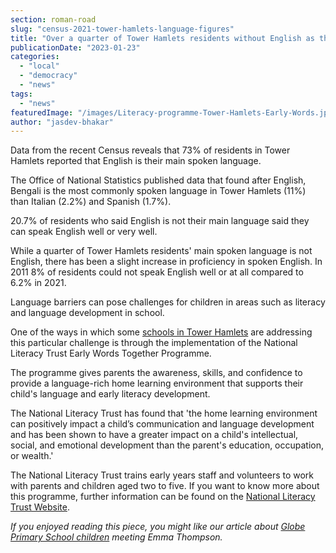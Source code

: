 ```yaml
---
section: roman-road
slug: "census-2021-tower-hamlets-language-figures"
title: "Over a quarter of Tower Hamlets residents without English as their main Language"
publicationDate: "2023-01-23"
categories: 
  - "local"
  - "democracy"
  - "news"
tags: 
  - "news"
featuredImage: "/images/Literacy-programme-Tower-Hamlets-Early-Words.jpg"
author: "jasdev-bhakar"
---
```


Data from the recent Census reveals that 73% of residents in Tower Hamlets reported that English is their main spoken language.

The Office of National Statistics published data that found after English, Bengali is the most commonly spoken language in Tower Hamlets (11%) than Italian (2.2%) and Spanish (1.7%).

20.7% of residents who said English is not their main language said they can speak English well or very well.

While a quarter of Tower Hamlets residents' main spoken language is not English, there has been a slight increase in proficiency in spoken English. In 2011 8% of residents could not speak English well or at all compared to 6.2% in 2021.

Language barriers can pose challenges for children in areas such as literacy and language development in school. 

One of the ways in which some [schools in Tower Hamlets](https://romanroadlondon.com/free-school-meals-secondary-schools-tower-hamlets-first-borough/) are addressing this particular challenge is through the implementation of the National Literacy Trust Early Words Together Programme.

The programme gives parents the awareness, skills, and confidence to provide a language-rich home learning environment that supports their child's language and early literacy development.

The National Literacy Trust has found that 'the home learning environment can positively impact a child’s communication and language development and has been shown to have a greater impact on a child's intellectual, social, and emotional development than the parent's education, occupation, or wealth.'

The National Literacy Trust trains early years staff and volunteers to work with parents and children aged two to five. If you want to know more about this programme, further information can be found on the [National Literacy Trust Website](https://literacytrust.org.uk/programmes/early-words-together/).

_If you enjoyed reading this piece, you might like our article about [Globe Primary School children](https://romanroadlondon.com/emma-thompson-globe-school-bethnal-green-young-v-a/) meeting Emma Thompson._


